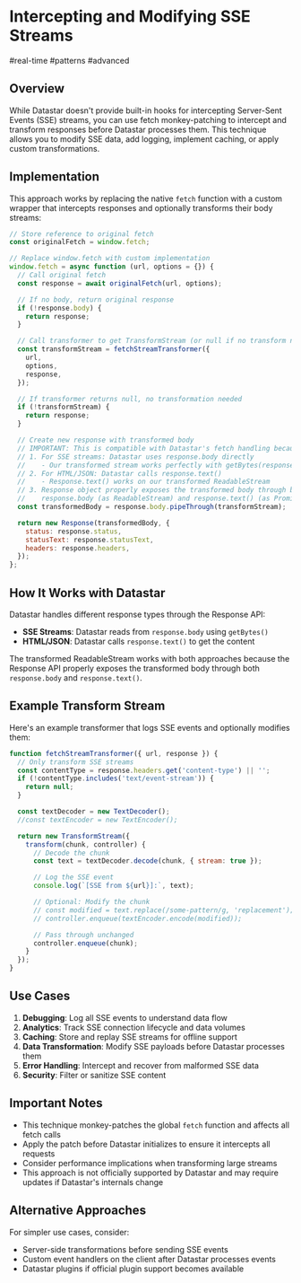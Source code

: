 # Intercepting and Modifying SSE Streams

#real-time #patterns #advanced

## Overview

While Datastar doesn't provide built-in hooks for intercepting Server-Sent Events (SSE) streams, you can use fetch monkey-patching to intercept and transform responses before Datastar processes them. This technique allows you to modify SSE data, add logging, implement caching, or apply custom transformations.

## Implementation

This approach works by replacing the native `fetch` function with a custom wrapper that intercepts responses and optionally transforms their body streams:

```javascript
// Store reference to original fetch
const originalFetch = window.fetch;

// Replace window.fetch with custom implementation
window.fetch = async function (url, options = {}) {
  // Call original fetch
  const response = await originalFetch(url, options);

  // If no body, return original response
  if (!response.body) {
    return response;
  }

  // Call transformer to get TransformStream (or null if no transform needed)
  const transformStream = fetchStreamTransformer({
    url,
    options,
    response,
  });

  // If transformer returns null, no transformation needed
  if (!transformStream) {
    return response;
  }

  // Create new response with transformed body
  // IMPORTANT: This is compatible with Datastar's fetch handling because:
  // 1. For SSE streams: Datastar uses response.body directly
  //    - Our transformed stream works perfectly with getBytes(response.body)
  // 2. For HTML/JSON: Datastar calls response.text()
  //    - Response.text() works on our transformed ReadableStream
  // 3. Response object properly exposes the transformed body through both
  //    response.body (as ReadableStream) and response.text() (as Promise<string>)
  const transformedBody = response.body.pipeThrough(transformStream);

  return new Response(transformedBody, {
    status: response.status,
    statusText: response.statusText,
    headers: response.headers,
  });
};
```

## How It Works with Datastar

Datastar handles different response types through the Response API:
- **SSE Streams**: Datastar reads from `response.body` using `getBytes()`
- **HTML/JSON**: Datastar calls `response.text()` to get the content

The transformed ReadableStream works with both approaches because the Response API properly exposes the transformed body through both `response.body` and `response.text()`.

## Example Transform Stream

Here's an example transformer that logs SSE events and optionally modifies them:

```javascript
function fetchStreamTransformer({ url, response }) {
  // Only transform SSE streams
  const contentType = response.headers.get('content-type') || '';
  if (!contentType.includes('text/event-stream')) {
    return null;
  }

  const textDecoder = new TextDecoder();
  //const textEncoder = new TextEncoder();

  return new TransformStream({
    transform(chunk, controller) {
      // Decode the chunk
      const text = textDecoder.decode(chunk, { stream: true });

      // Log the SSE event
      console.log(`[SSE from ${url}]:`, text);

      // Optional: Modify the chunk
      // const modified = text.replace(/some-pattern/g, 'replacement');
      // controller.enqueue(textEncoder.encode(modified));

      // Pass through unchanged
      controller.enqueue(chunk);
    }
  });
}
```

## Use Cases

1. **Debugging**: Log all SSE events to understand data flow
2. **Analytics**: Track SSE connection lifecycle and data volumes
3. **Caching**: Store and replay SSE streams for offline support
4. **Data Transformation**: Modify SSE payloads before Datastar processes them
5. **Error Handling**: Intercept and recover from malformed SSE data
6. **Security**: Filter or sanitize SSE content

## Important Notes

- This technique monkey-patches the global `fetch` function and affects all fetch calls
- Apply the patch before Datastar initializes to ensure it intercepts all requests
- Consider performance implications when transforming large streams
- This approach is not officially supported by Datastar and may require updates if Datastar's internals change

## Alternative Approaches

For simpler use cases, consider:
- Server-side transformations before sending SSE events
- Custom event handlers on the client after Datastar processes events
- Datastar plugins if official plugin support becomes available
